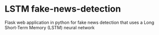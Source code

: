 # LSTM fake-news-detection
Flask web application in python for fake news detection that uses a Long Short-Term Memory (LSTM) neural network
